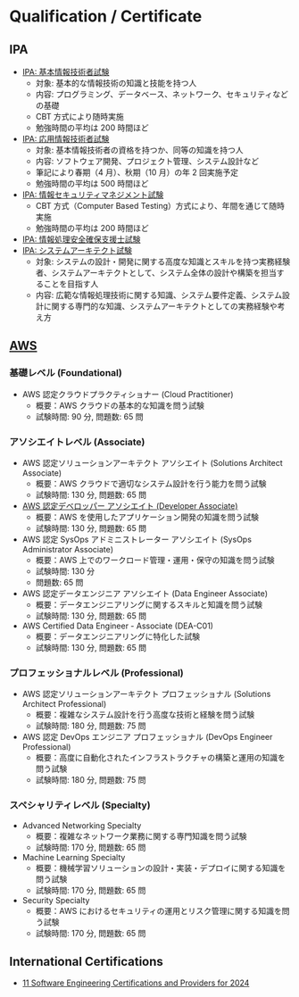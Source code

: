 # Qualification / Certificate

## IPA

- [IPA: 基本情報技術者試験](https://www.ipa.go.jp/shiken/kubun/fe.html)
  - 対象: 基本的な情報技術の知識と技能を持つ人
  - 内容: プログラミング、データベース、ネットワーク、セキュリティなどの基礎
  - CBT 方式により随時実施
  - 勉強時間の平均は 200 時間ほど
- [IPA: 応用情報技術者試験](https://www.ipa.go.jp/shiken/kubun/ap.html)
  - 対象: 基本情報技術者の資格を持つか、同等の知識を持つ人
  - 内容: ソフトウェア開発、プロジェクト管理、システム設計など
  - 筆記により春期（4 月）、秋期（10 月）の年 2 回実施予定
  - 勉強時間の平均は 500 時間ほど
- [IPA: 情報セキュリティマネジメント試験](https://www.ipa.go.jp/shiken/kubun/sg/index.html)
  - CBT 方式（Computer Based Testing）方式により、年間を通じて随時実施
  - 勉強時間の平均は 200 時間ほど
- [IPA: 情報処理安全確保支援士試験](https://www.ipa.go.jp/shiken/kubun/sc.html)
- [IPA: システムアーキテクト試験](https://www.ipa.go.jp/shiken/kubun/sa.html)
  - 対象: システムの設計・開発に関する高度な知識とスキルを持つ実務経験者、システムアーキテクトとして、システム全体の設計や構築を担当することを目指す人
  - 内容: 広範な情報処理技術に関する知識、システム要件定義、システム設計に関する専門的な知識、システムアーキテクトとしての実務経験や考え方

## [AWS](https://aws.amazon.com/jp/certification/)

### 基礎レベル (Foundational)

- AWS 認定クラウドプラクティショナー (Cloud Practitioner)
  - 概要：AWS クラウドの基本的な知識を問う試験
  - 試験時間: 90 分, 問題数: 65 問

### アソシエイトレベル (Associate)

- AWS 認定ソリューションアーキテクト アソシエイト (Solutions Architect Associate)
  - 概要：AWS クラウドで適切なシステム設計を行う能力を問う試験
  - 試験時間: 130 分, 問題数: 65 問
- [AWS 認定デベロッパー アソシエイト (Developer Associate)](https://aws.amazon.com/jp/certification/certified-developer-associate/)
  - 概要：AWS を使用したアプリケーション開発の知識を問う試験
  - 試験時間: 130 分, 問題数: 65 問
- AWS 認定 SysOps アドミニストレーター アソシエイト (SysOps Administrator Associate)
  - 概要：AWS 上でのワークロード管理・運用・保守の知識を問う試験
  - 試験時間: 130 分
  - 問題数: 65 問
- AWS 認定データエンジニア アソシエイト (Data Engineer Associate)
  - 概要：データエンジニアリングに関するスキルと知識を問う試験
  - 試験時間: 130 分, 問題数: 65 問
- AWS Certified Data Engineer - Associate (DEA-C01)
  - 概要：データエンジニアリングに特化した試験
  - 試験時間: 130 分, 問題数: 65 問

### プロフェッショナルレベル (Professional)

- AWS 認定ソリューションアーキテクト プロフェッショナル (Solutions Architect Professional)
  - 概要：複雑なシステム設計を行う高度な技術と経験を問う試験
  - 試験時間: 180 分, 問題数: 75 問
- AWS 認定 DevOps エンジニア プロフェッショナル (DevOps Engineer Professional)
  - 概要：高度に自動化されたインフラストラクチャの構築と運用の知識を問う試験
  - 試験時間: 180 分, 問題数: 75 問

### スペシャリティレベル (Specialty)

- Advanced Networking Specialty
  - 概要：複雑なネットワーク業務に関する専門知識を問う試験
  - 試験時間: 170 分, 問題数: 65 問
- Machine Learning Specialty
  - 概要：機械学習ソリューションの設計・実装・デプロイに関する知識を問う試験
  - 試験時間: 170 分, 問題数: 65 問
- Security Specialty
  - 概要：AWS におけるセキュリティの運用とリスク管理に関する知識を問う試験
  - 試験時間: 170 分, 問題数: 65 問

## International Certifications

- [11 Software Engineering Certifications and Providers for 2024](https://www.indeed.com/career-advice/career-development/software-engineering-certifications)
